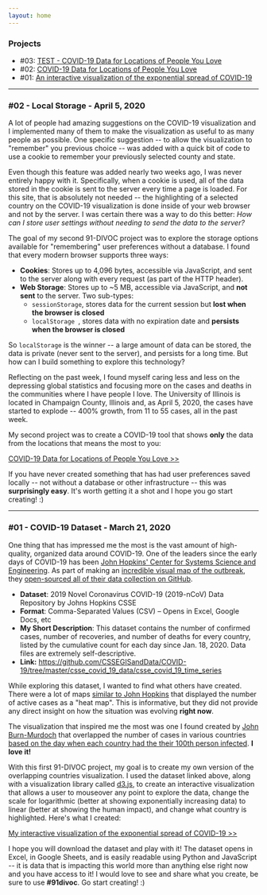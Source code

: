 ```yaml
---
layout: home
---
```


<h3>Projects</h3>

<ul>
<li>
    #03: <a href="TEST/">TEST - COVID-19 Data for Locations of People You Love</a>
  </li>
  <li>
    #02: <a href="pages/covid-by-your-locations/">COVID-19 Data for Locations of People You Love</a>
  </li>
  <li>
    #01: <a href="pages/covid-visualization/">An interactive visualization of the exponential spread of COVID-19</a>
  </li>
</ul>

<hr>

<h3>#02 - Local Storage - April 5, 2020</h3>

<p>
  A lot of people had amazing suggestions on the COVID-19 visualization and I implemented many of them to make the visualization as useful to as
  many people as possible.  One specific suggestion -- to allow the visualization to "remember" you previous choice -- was added with a quick bit
  of code to use a cookie to remember your previously selected county and state.
</p>

<p>
  Even though this feature was added nearly two weeks ago, I was never entirely happy with it.  Specifically, when a cookie is used, all of the
  data stored in the cookie is sent to the server every time a page is loaded.  For this site, that is absolutely not needed -- the highlighting
  of a selected country on the COVID-19 visualization is done inside of your web browser and not by the server.   I was certain there was a way
  to do this better: <i>How can I store user settings without needing to send the data to the server?</i>
</p>

<p>
  The goal of my second 91-DIVOC project was to explore the storage options available for "remembering" user preferences without a database.
  I found that every modern browser supports three ways:
</p>

<ul>
  <li>
    <b>Cookies</b>: Stores up to 4,096 bytes, accessible via JavaScript, and sent to the server along with every request (as part of the HTTP header).
  </li>
  <li>
    <b>Web Storage</b>: Stores up to ~5 MB, accessible via JavaScript, and <b>not sent</b> to the server.  Two sub-types:
    <ul>
      <li>
        <code>sessionStorage</code>, stores data for the current session but <b>lost when the browser is closed</b>
      </li>
      <li>
        <code>localStorage </code>, stores data with no expiration date and <b>persists when the browser is closed</b>
      </li>
    </ul>
  </li>
</ul>

<p>
  So <code>localStorage</code> is the winner -- a large amount of data can be stored, the data is private (never sent to the server), and
  persists for a long time.  But how can I build something to explore this technology?
</p>

<p>
  Reflecting on the past week, I found myself caring less and less on the depressing global statistics and focusing more on the cases and
  deaths in the communities where I have people I love.  The University of Illinois is located in Champaign County, Illinois and, as April 5, 2020,
  the cases have started to explode -- 400% growth, from 11 to 55 cases, all in the past week.
</p>

<p>
  My second project was to create a COVID-19 tool that shows <b>only</b> the data from the locations that means the most to you:
</p>

<div class="card">
  <a href="pages/covid-by-your-locations/">COVID-19 Data for Locations of People You Love &gt;&gt;</a>
</div>

<p>
  If you have never created something that has had user preferences saved locally -- not without a database or other infrastructure -- this
  was <b>surprisingly easy</b>.  It's worth getting it a shot and I hope you go start creating! :)
</p>


<hr>


<h3>#01 - COVID-19 Dataset - March 21, 2020</h3>

<p>
  One thing that has impressed me the most is the vast amount of high-quality, organized data around COVID-19.  One of the leaders
  since the early days of COVID-19 has been <a href="https://systems.jhu.edu/" target="_blank">John Hopkins' Center for Systems Science and Engineering</a>.
  As part of making an <a href="https://www.arcgis.com/apps/opsdashboard/index.html">incredible visual map of the outbreak</a>,
  they <a href="https://github.com/CSSEGISandData/COVID-19">open-sourced all of their data collection on GitHub</a>.
</p>

<p>
  <ul>
    <li>
      <b>Dataset</b>: 2019 Novel Coronavirus COVID-19 (2019-nCoV) Data Repository by Johns Hopkins CSSE
    </li>
    <li>
      <b>Format</b>: Comma-Separated Values (CSV) &ndash; Opens in Excel, Google Docs, etc
    </li>
    <li>
      <b>My Short Description</b>: This dataset contains the number of confirmed cases, number of recoveries, and number of deaths for every country,
      listed by the cumulative count for each day since Jan. 18, 2020.  Data files are extremely self-descriptive.
    </li>
    <li>
      <b>Link:</b> <a href="https://github.com/CSSEGISandData/COVID-19/tree/master/csse_covid_19_data/csse_covid_19_time_series">https://github.com/CSSEGISandData/COVID-19/tree/master/csse_covid_19_data/csse_covid_19_time_series</a>
    </li>
  </ul>
</p>

<p>
  While exploring this dataset, I wanted to find what others have created.  There were a lot of maps
  <a href="https://coronavirus.jhu.edu/map.html">similar to John Hopkins</a> that displayed the number of active cases as a "heat map".  This is
  informative, but they did not provide any direct insight on how the situation was evolving <b>right now</b>.
</p>

<p>
  The visualization that inspired me the most was one I found created by <a href="https://twitter.com/jburnmurdoch" target="_blank">John Burn-Murdoch</a>
  that overlapped the number of cases in various countries
  <a href="https://www.ft.com/content/a26fbf7e-48f8-11ea-aeb3-955839e06441" target="_blank">based on the day when each country had the their 100th person infected</a>.
  <b>I love it!</b>
</p>

<p>
  With this first 91-DIVOC project, my goal is to create my own version of the overlapping countries visualization.  I used the dataset linked above, along with
  a visualization library called <a href="https://d3js.org/" target="_blank">d3.js</a>, to create an interactive visualization that allows a user to mouseover any point to explore the data,
  change the scale for logarithmic (better at showing exponentially increasing data) to linear (better at showing the human impact), and
  change what country is highlighted.  Here's what I created:
</p>

<div class="card">
  <a href="pages/covid-visualization/">My interactive visualization of the exponential spread of COVID-19 &gt;&gt;</a>
</div>

<p>
  I hope you will download the dataset and play with it!  The dataset opens in Excel, in Google Sheets, and is easily readable using Python and
  JavaScript -- it is data that is impacting this world more than anything else right now and you have access to it!  I would love to see
  and share what you create, be sure to use <b>#91divoc</b>.  Go start creating! :)
</p>
